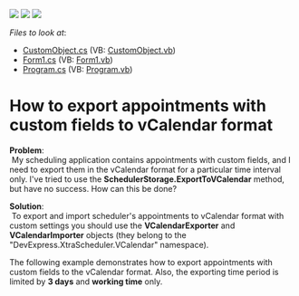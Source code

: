 <!-- default badges list -->
![](https://img.shields.io/endpoint?url=https://codecentral.devexpress.com/api/v1/VersionRange/128634840/14.2.3%2B)
[![](https://img.shields.io/badge/Open_in_DevExpress_Support_Center-FF7200?style=flat-square&logo=DevExpress&logoColor=white)](https://supportcenter.devexpress.com/ticket/details/E638)
[![](https://img.shields.io/badge/📖_How_to_use_DevExpress_Examples-e9f6fc?style=flat-square)](https://docs.devexpress.com/GeneralInformation/403183)
<!-- default badges end -->
<!-- default file list -->
*Files to look at*:

* [CustomObject.cs](./CS/VCalendarCustomFields/CustomObject.cs) (VB: [CustomObject.vb](./VB/VCalendarCustomFields/CustomObject.vb))
* [Form1.cs](./CS/VCalendarCustomFields/Form1.cs) (VB: [Form1.vb](./VB/VCalendarCustomFields/Form1.vb))
* [Program.cs](./CS/VCalendarCustomFields/Program.cs) (VB: [Program.vb](./VB/VCalendarCustomFields/Program.vb))
<!-- default file list end -->
# How to export appointments with custom fields to vCalendar format


<p><strong>Problem</strong>:<br />
 My scheduling application contains appointments with custom fields, and I need to export them in the vCalendar format for a particular time interval only. I've tried to use the <strong>SchedulerStorage.ExportToVCalendar</strong> method, but have no success. How can this be done?</p><p><strong>Solution</strong>:<br />
 To export and import scheduler's appointments to vCalendar format with custom settings you should use the <strong>VCalendarExporter</strong> and <strong>VCalendarImporter</strong> objects (they belong to the "DevExpress.XtraScheduler.VCalendar" namespace).</p><p>The following example demonstrates how to export appointments with custom fields to the vCalendar format. Also, the exporting time period is limited by <strong>3 days</strong>  and <strong>working time</strong> only.</p>

<br/>


